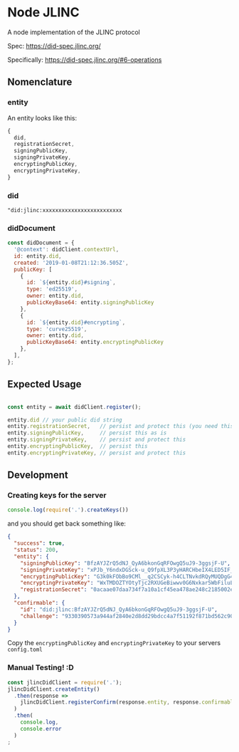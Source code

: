 # Node JLINC

A node implementation of the JLINC protocol

Spec: https://did-spec.jlinc.org/

Specifically: https://did-spec.jlinc.org/#6-operations

## Nomenclature

### entity

An entity looks like this:

```js
{
  did,
  registrationSecret,
  signingPublicKey,
  signingPrivateKey,
  encryptingPublicKey,
  encryptingPrivateKey,
}
```

### did

`"did:jlinc:xxxxxxxxxxxxxxxxxxxxxxxxx`

### didDocument

```js
const didDocument = {
  '@context': didClient.contextUrl,
  id: entity.did,
  created: '2019-01-08T21:12:36.505Z',
  publicKey: [
    {
      id: `${entity.did}#signing`,
      type: 'ed25519',
      owner: entity.did,
      publicKeyBase64: entity.signingPublicKey
    },
    {
      id: `${entity.did}#encrypting`,
      type: 'curve25519',
      owner: entity.did,
      publicKeyBase64: entity.encryptingPublicKey
    },
  ],
};
```

## Expected Usage

```js

const entity = await didClient.register();

entity.did // your public did string
entity.registrationSecret,   // persist and protect this (you need this to supersede this did)
entity.signingPublicKey,     // persist this as is
entity.signingPrivateKey,    // persist and protect this
entity.encryptingPublicKey,  // persist this
entity.encryptingPrivateKey, // persist and protect this
```

## Development

### Creating keys for the server

```js
console.log(require('.').createKeys())
```

and you should get back something like:
```json
{
  "success": true,
  "status": 200,
  "entity": {
    "signingPublicKey": "BfzAYJZrQ5dNJ_QyA6bkonGqRFOwgQ5uJ9-3ggsjF-U",
    "signingPrivateKey": "xPJb_Y6ndxDGSck-u_Q9fpXL3P3yHARCHbeIX4LED5IF_MBglmtDl00n9DIDpuSicapEU7CBDm4n37eCCyMX5Q",
    "encryptingPublicKey": "G3k0kFObBo9CMl__q2CSCyk-h4CLTNvkdRQyMUQDgG4",
    "encryptingPrivateKey": "WxTMDOZTYOtyTjc2RXUGeBiwwv0G6Nxkar5WbFiluLo",
    "registrationSecret": "0acaae07daa734f7a10a1cf45ea478ae248c2185002e5632220cdd3976b370af"
  },
  "confirmable": {
    "id": "did:jlinc:BfzAYJZrQ5dNJ_QyA6bkonGqRFOwgQ5uJ9-3ggsjF-U",
    "challenge": "9330390573a944af2840e2d8dd29bdcc4a7f51192f871bd562c9044bf61da8cf"
  }
}
```

Copy the `encryptingPublicKey` and `encryptingPrivateKey` to your servers `config.toml`

### Manual Testing! :D

```js
const jlincDidClient = require('.');
jlincDidClient.createEntity()
  .then(response =>
    jlincDidClient.registerConfirm(response.entity, response.confirmable)
  )
  .then(
    console.log,
    console.error
  )
;
```
